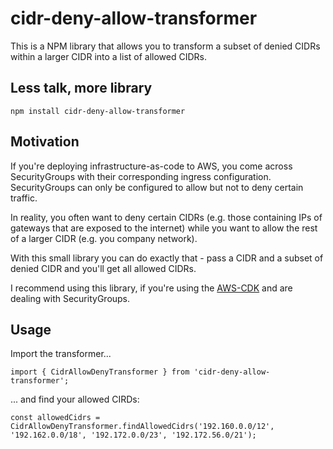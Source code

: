 # cidr-deny-allow-transformer
This is a NPM library that allows you to transform a subset of denied CIDRs within a larger CIDR
into a list of allowed CIDRs.

## Less talk, more library
`npm install cidr-deny-allow-transformer`

## Motivation
If you're deploying infrastructure-as-code to AWS, you come across SecurityGroups with their
corresponding ingress configuration. SecurityGroups can only be configured to allow but not to deny
certain traffic.

In reality, you often want to deny certain CIDRs (e.g. those containing IPs of gateways that are
exposed to the internet) while you want to allow the rest of a larger CIDR (e.g. you company network).

With this small library you can do exactly that - pass a CIDR and a subset of denied CIDR and 
you'll get all allowed CIDRs.

I recommend using this library, if you're using the [AWS-CDK](https://github.com/aws/aws-cdk) and are
dealing with SecurityGroups.

## Usage
Import the transformer...
```
import { CidrAllowDenyTransformer } from 'cidr-deny-allow-transformer';
```

... and find your allowed CIRDs:
```
const allowedCidrs = CidrAllowDenyTransformer.findAllowedCidrs('192.160.0.0/12', '192.162.0.0/18', '192.172.0.0/23', '192.172.56.0/21');
```
